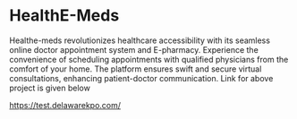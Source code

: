 # HealthE-Meds
Healthe-meds revolutionizes healthcare accessibility with its seamless online doctor appointment system and E-pharmacy. Experience the convenience of scheduling appointments with qualified physicians from the comfort of your home. The platform ensures swift and secure virtual consultations, enhancing patient-doctor communication. 
Link for above project is given below

https://test.delawarekpo.com/
